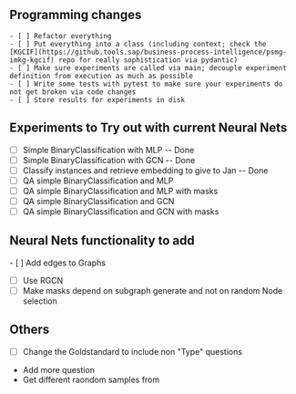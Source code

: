 ## Programming changes
    - [ ] Refactor everything
    - [ ] Put everything into a class (including context; check the [KGCIF](https://github.tools.sap/business-process-intelligence/psmg-imkg-kgcif) repo for really sophistication via pydantic)
    - [ ] Make sure experiments are called via main; decouple experiment definition from execution as much as possible
    - [ ] Write some tests with pytest to make sure your experiments do not get broken via code changes
    - [ ] Store results for experiments in disk

## Experiments to Try out with current Neural Nets
- [ ] Simple BinaryClassification with MLP -- Done
- [ ] Simple BinaryClassification with GCN -- Done
- [ ] Classify instances and retrieve embedding to give to Jan -- Done
- [ ] QA simple BinaryClassification and MLP
- [ ] QA simple BinaryClassification and MLP with masks
- [ ] QA simple BinaryClassification and GCN
- [ ] QA simple BinaryClassification and GCN with masks 

## Neural Nets functionality to add
- [ ] Add edges to Graphs
- [ ] Use RGCN
- [ ] Make masks depend on subgraph generate and not on random Node selection

## Others
- [ ] Change the Goldstandard to include non "Type" questions
- Add more question
- Get different raondom samples from 